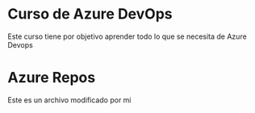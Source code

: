 # Curso de Azure DevOps

Este curso tiene por objetivo aprender todo lo que se necesita de Azure Devops

# Azure Repos
Este es un archivo modificado por mi